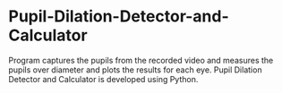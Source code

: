 # Pupil-Dilation-Detector-and-Calculator
Program captures the pupils from the recorded video and measures the pupils over diameter and plots the results for each eye. Pupil Dilation Detector and Calculator is developed using Python.
